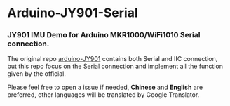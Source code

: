 # Arduino-JY901-Serial

### JY901 IMU Demo for Arduino MKR1000/WiFi1010 Serial connection.

The original repo [arduino-JY901](https://github.com/BGD-Libraries/arduino-JY901) contains both Serial and IIC connection, 
but this repo focus on the Serial connection and implement all the function given by the official.  

Please feel free to open a issue if needed, **Chinese** and **English** are preferred, 
other languages will be translated by Google Translator.
